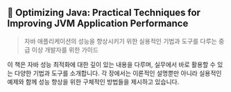 ## 📘 Optimizing Java: Practical Techniques for Improving JVM Application Performance
> 자바 애플리케이션의 성능을 향상시키기 위한 실용적인 기법과 도구를 다루는 중급 이상 개발자를 위한 가이드

이 책은 자바 성능 최적화에 대한 깊이 있는 내용을 다루며, 실무에서 바로 활용할 수 있는 다양한 기법과 도구를 소개합니다. 각 장에서는 이론적인 설명뿐만 아니라 실용적인 예제와 함께 성능 향상을 위한 구체적인 방법들을 제시하고 있습니다.